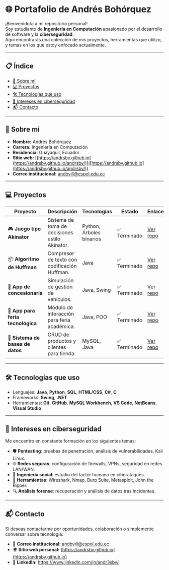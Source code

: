 # 🌐 Portafolio de Andrés Bohórquez

¡Bienvenido/a a mi repositorio personal!  
Soy estudiante de **Ingeniería en Computación** apasionado por el desarrollo de software y la **ciberseguridad**.  
Aquí encontrarás una colección de mis proyectos, herramientas que utilizo, y temas en los que estoy enfocado actualmente.

---

## 📋 Índice

- [👤 Sobre mí](#-sobre-mí)
- [💻 Proyectos](#-proyectos)
- [🛠️ Tecnologías que uso](#-tecnologías-que-uso)
- [🔐 Intereses en ciberseguridad](#-intereses-en-ciberseguridad)
- [📬 Contacto](#-contacto)

---

## 👤 Sobre mí

- **Nombre:** Andrés Bohórquez  
- **Carrera:** Ingeniería en Computación  
- **Residencia:** Guayaquil, Ecuador  
- **Sitio web:** [[https://andrsbv.github.io](https://andrsbv.github.io/andrsbv/)]([https://andrsbv.github.io](https://andrsbv.github.io/andrsbv/))  
- **Correo institucional:** andbvill@espol.edu.ec

---

## 💻 Proyectos

| Proyecto | Descripción | Tecnologías | Estado | Enlace |
|---------|-------------|-------------|--------|--------|
| 🎮 **Juego tipo Akinator** | Sistema de toma de decisiones estilo Akinator. | Python, Árboles binarios | ✅ Terminado | [Ver repo](https://github.com/AndresSalazar19/ED_P1_Sistema-de-Toma-de-Decisiones_Grupo09.git) |
| 📦 **Algoritmo de Huffman** | Compresor de texto con codificación Huffman. | Java | ✅ Terminado | [Ver repo](https://github.com/andrsbv/MD_P5_Grupo05.git) |
| 🚗 **App de concesionaria** | Simulación de gestión de vehículos. | Java, Swing | ✅ Terminado | [Ver repo](https://github.com/AndresSalazar19/ED_P1_Grupo09.git) |
| 🎪 **App para feria tecnológica** | Módulo de interacción para feria académica. | Java, POO | ✅ Terminado | [Ver repo](https://github.com/miguelmml12/POO-P3-G06.git) |
| 🛒 **Sistema de bases de datos** | CRUD de productos y clientes para tienda. | MySQL, Java | ✅ Terminado | [Ver repo](https://github.com/andrsbv/Sistema-de-bases-de-datos.git) |

---

## 🛠️ Tecnologías que uso

- Lenguajes: **Java**, **Python**, **SQL**, **HTML/CSS**, **C#**, **C**
- Frameworks: **Swing**, **.NET**
- Herramientas: **Git**, **GitHub**, **MySQL Workbench**, **VS Code**, **NetBeans**, **Visual Studio**

---

## 🔐 Intereses en ciberseguridad

Me encuentro en constante formación en los siguientes temas:

- 🛡️ **Pentesting**: pruebas de penetración, análisis de vulnerabilidades, Kali Linux.
- 🌐 **Redes seguras**: configuración de firewalls, VPNs, seguridad en redes LAN/WAN.
- 🧠 **Ingeniería social**: estudio del factor humano en ciberataques.
- 🧰 **Herramientas**: Wireshark, Nmap, Burp Suite, Metasploit, John the Ripper.
- 🔍 **Análisis forense**: recuperación y análisis de datos tras incidentes.

---

## 📬 Contacto

Si deseas contactarme por oportunidades, colaboración o simplemente conversar sobre tecnología:

- 📧 **Correo institucional:** andbvill@espol.edu.ec
- 🌍 **Sitio web personal:** [https://andrsbv.github.io](https://andrsbv.github.io)
- 💼 **LinkedIn:** https://www.linkedin.com/in/andr3sbv/





